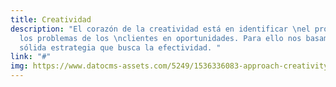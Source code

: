 ```yaml
---
title: Creatividad
description: "El corazón de la creatividad está en identificar \nel problema. Convertimos
  los problemas de los \nclientes en oportunidades. Para ello nos basamos \nen una
  sólida estrategia que busca la efectividad. "
link: "#"
img: https://www.datocms-assets.com/5249/1536336083-approach-creativity-m.jpg
---
```


